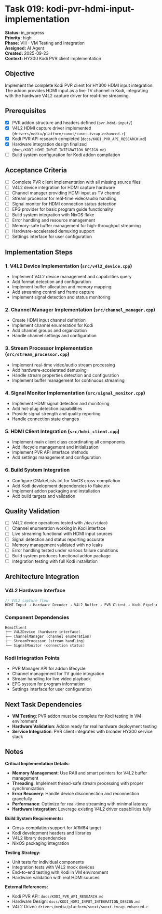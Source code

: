 # Task 019: kodi-pvr-hdmi-input-implementation

**Status:** in_progress  
**Priority:** high  
**Phase:** VIII - VM Testing and Integration  
**Assigned:** AI Agent  
**Created:** 2025-09-23  
**Context:** HY300 Kodi PVR client implementation

## Objective

Implement the complete Kodi PVR client for HY300 HDMI input integration. The addon provides HDMI input as a live TV channel in Kodi, integrating with the hardware V4L2 capture driver for real-time streaming.

## Prerequisites

- [x] PVR addon structure and headers defined (`pvr.hdmi-input/`)
- [x] V4L2 HDMI capture driver implemented (`drivers/media/platform/sunxi/sunxi-tvcap-enhanced.c`)
- [x] Kodi PVR API research completed (`docs/KODI_PVR_API_RESEARCH.md`)
- [x] Hardware integration design finalized (`docs/KODI_HDMI_INPUT_INTEGRATION_DESIGN.md`)
- [ ] Build system configuration for Kodi addon compilation

## Acceptance Criteria

- [ ] Complete PVR client implementation with all missing source files
- [ ] V4L2 device integration for HDMI capture hardware
- [ ] Channel manager providing HDMI input as TV channel
- [ ] Stream processor for real-time video/audio handling
- [ ] Signal monitor for HDMI connection status detection
- [ ] EPG provider for basic program guide functionality
- [ ] Build system integration with NixOS flake
- [ ] Error handling and resource management
- [ ] Memory-safe buffer management for high-throughput streaming
- [ ] Hardware-accelerated demuxing support
- [ ] Settings interface for user configuration

## Implementation Steps

### 1. V4L2 Device Implementation (`src/v4l2_device.cpp`)
- Implement V4L2 device management and capabilities query
- Add format detection and configuration
- Implement buffer allocation and memory mapping
- Add streaming control and frame capture
- Implement signal detection and status monitoring

### 2. Channel Manager Implementation (`src/channel_manager.cpp`)
- Create HDMI input channel definition
- Implement channel enumeration for Kodi
- Add channel groups and organization
- Handle channel settings and configuration

### 3. Stream Processor Implementation (`src/stream_processor.cpp`)
- Implement real-time video/audio stream processing
- Add hardware-accelerated demuxing
- Handle stream properties detection and configuration
- Implement buffer management for continuous streaming

### 4. Signal Monitor Implementation (`src/signal_monitor.cpp`)
- Implement HDMI signal detection and monitoring
- Add hot-plug detection capabilities
- Provide signal strength and quality reporting
- Handle connection state changes

### 5. HDMI Client Integration (`src/hdmi_client.cpp`)
- Implement main client class coordinating all components
- Add lifecycle management and initialization
- Implement PVR API interface methods
- Add settings management and configuration

### 6. Build System Integration
- Configure CMakeLists.txt for NixOS cross-compilation
- Add Kodi development dependencies to flake.nix
- Implement addon packaging and installation
- Add build targets and validation

## Quality Validation

- [ ] V4L2 device operations tested with `/dev/video0`
- [ ] Channel enumeration working in Kodi interface
- [ ] Live streaming functional with HDMI input sources
- [ ] Signal detection and status reporting accurate
- [ ] Memory management validated with no leaks
- [ ] Error handling tested under various failure conditions
- [ ] Build system produces functional addon package
- [ ] Integration testing with full Kodi installation

## Architecture Integration

### V4L2 Hardware Interface
```cpp
// V4L2 capture flow
HDMI Input → Hardware Decoder → V4L2 Buffer → PVR Client → Kodi Pipeline
```

### Component Dependencies
```cpp
HdmiClient
├── V4L2Device (hardware interface)
├── ChannelManager (channel enumeration)
├── StreamProcessor (stream handling)
└── SignalMonitor (connection status)
```

### Kodi Integration Points
- PVR Manager API for addon lifecycle
- Channel management for TV guide integration
- Stream handling for live video playback
- EPG system for program information
- Settings interface for user configuration

## Next Task Dependencies

- **VM Testing**: PVR addon must be complete for Kodi testing in VM environment
- **Hardware Validation**: Addon ready for real hardware deployment testing
- **Service Integration**: PVR client integrates with broader HY300 service stack

## Notes

**Critical Implementation Details:**
- **Memory Management**: Use RAII and smart pointers for V4L2 buffer management
- **Threading**: Implement thread-safe stream processing with proper synchronization
- **Error Recovery**: Handle device disconnection and reconnection gracefully
- **Performance**: Optimize for real-time streaming with minimal latency
- **Hardware Integration**: Leverage existing V4L2 driver capabilities fully

**Build System Requirements:**
- Cross-compilation support for ARM64 target
- Kodi development headers and libraries
- V4L2 library dependencies
- NixOS packaging integration

**Testing Strategy:**
- Unit tests for individual components
- Integration tests with V4L2 mock devices
- End-to-end testing with Kodi in VM environment
- Hardware validation with real HDMI sources

**External References:**
- Kodi PVR API: `docs/KODI_PVR_API_RESEARCH.md`
- Hardware Design: `docs/KODI_HDMI_INPUT_INTEGRATION_DESIGN.md`
- V4L2 Driver: `drivers/media/platform/sunxi/sunxi-tvcap-enhanced.c`
